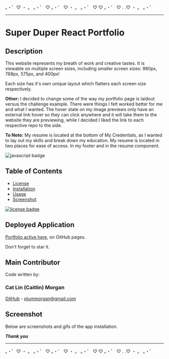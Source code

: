 。・゜♡ ・ 。 。・゜ ♡   。・゜              ♡ ・ 。       。・゜ ♡        ♡   。・゜     ♡       .               .♡            ・ 。       。・゜
___
# Super Duper React Portfolio

## Description
This website represents my breath of work and creative tastes.
It is viewable on multiple screen sizes, including smaller screen sizes: 980px, 768px, 575px, and 400px!

Each size has it's own unique layout which flatters each screen size respectively. 

**Other:** I decided to change some of the way my portfolio page is laidout versus the challenge example. There were things I felt worked better for me and what I wanted. The hover state on my image previews only have an external link hover so they can click anywhere and it will take them to the website they are previewing, while I decided I liked the link to each respective repo to the side.

**To Note:** My resume is located at the bottom of My Credentials, as I wanted to lay out my skills and break down my education. My resume is located in two places for ease of access. In my footer and in the resume component.

![javascript badge](https://img.shields.io/badge/We%20Stan-Javascript-brightgreen)
<!-- ![node badge](https://img.shields.io/badge/Node-Over%20Here-blueviolet) -->

## Table of Contents 

* [License](#license)
* [Installation](#installation)
* [Usage](#usage)
* [Screenshot](#screenshot)


[![license badge](https://img.shields.io/static/v1?label=license&message=MIT&color=important)](https://opensource.org/licenses/MIT)
<!-- this has clickability and will go to the legalese -->

## Deployed Application
[Portfolio active here](https://dry-plains-21875.herokuapp.com/), on GitHub pages.

Don't forget to star it.

## Main Contributor

Code written by:

### Cat Lin (Caitlin) Morgan 

[GitHub](https://github.com/cat-lin-morgan/) - plummorgan@gmail.com

## Screenshot 

Below are screenshots and gifs of the app installation.

<!-- <img src='./installing.gif' alt='Screenshot of PWA installation' />  -->
<!-- <img src='./reloadedapplication.gif' alt='Screenshot of application reloaded' />  -->


<!-- <img src='./offlinescreenshot.png' alt='Screenshot of application offline and downloaded' /> -->



___Thank you___

___
。・゜♡ ・ 。 。・゜ ♡   。・゜              ♡ ・ 。       。・゜ ♡        ♡   。・゜     ♡       .               .♡            ・ 。       。・゜
